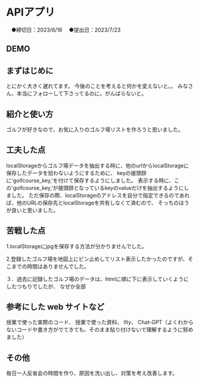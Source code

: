 # APIアプリ
　●締切日：2023/6/16
　●提出日：2023/7/23
## DEMO
## まずはじめに
とにかく大きく遅れてます。
今後のことを考えると何かを変えないと。。
みなさん、本当にフォローして下さってるのに。がんばらないと。

## 紹介と使い方
ゴルフが好きなので、お気に入りのゴルフ場リストを作ろうと思いました。

## 工夫した点
localStorageからゴルフ場データを抽出する時に、他のurlからlocalStorageに保存したデータを拾わないようにするために、
keyの接頭辞に'golfcourse_key,'を付けて保存するようにしました。
表示する時に、この'golfcourse_key,'が接頭辞となっているkeyのvalueだけを抽出するようにしました。
ただ保存の際、localStorageのアドレスを自分で指定できるのであれば、他のURLの保存先とlocalStorageを共有しなくて済むので、
そっちのほうが良いと思いました。


## 苦戦した点
1.localStorageにjpgを保存する方法が分かりませんでした。

2.登録したゴルフ場を地図上にピン止めしてリスト表示したかったのですが、そこまでの時間はありませんでした。

３．過去に記録したゴルフ場のデータは、htmlに順に下に表示していくようにしたつもりでしたが、
なぜか全部
## 参考にした web サイトなど
授業で使った実際のコード、
授業で使った資料、
Ilty、
Chat-GPT（よくわからないコードや書き方がでてきても、そのまま貼り付けないで理解するように努めました）

## その他
毎日一人反省会の時間を作り、原因を洗い出し、対策を考え改善します。
